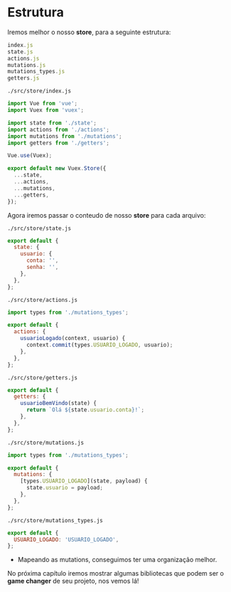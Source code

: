 # Estrutura

Iremos melhor o nosso **store**, para a seguinte estrutura:

```js
index.js
state.js
actions.js
mutations.js
mutations_types.js
getters.js
```

`./src/store/index.js`

```js
import Vue from 'vue';
import Vuex from 'vuex';

import state from './state';
import actions from './actions';
import mutations from './mutations';
import getters from './getters';

Vue.use(Vuex);

export default new Vuex.Store({
  ...state,
  ...actions,
  ...mutations,
  ...getters,
});
```

Agora iremos passar o conteudo de nosso **store** para cada arquivo:

`./src/store/state.js`

```js
export default {
  state: {
    usuario: {
      conta: '',
      senha: '',
    },
  },
};
```

`./src/store/actions.js`

```js
import types from './mutations_types';

export default {
  actions: {
    usuarioLogado(context, usuario) {
      context.commit(types.USUARIO_LOGADO, usuario);
    },
  },
};

```

`./src/store/getters.js`

```js
export default {
  getters: {
    usuarioBemVindo(state) {
      return `Olá ${state.usuario.conta}!`;
    },
  },
};
```

`./src/store/mutations.js`

```js
import types from './mutations_types';

export default {
  mutations: {
    [types.USUARIO_LOGADO](state, payload) {
      state.usuario = payload;
    },
  },
};
```

`./src/store/mutations_types.js`

```js
export default {
  USUARIO_LOGADO: 'USUARIO_LOGADO',
};
```

* Mapeando as mutations, conseguimos ter uma organização melhor.

No próxima capítulo iremos mostrar algumas bibliotecas que podem ser o **game changer** de seu projeto, nos vemos lá!